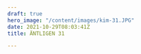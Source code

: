 ```yaml
---
draft: true
hero_image: "/content/images/kim-31.JPG"
date: 2021-10-29T08:03:41Z
title: ÄNTLIGEN 31

---
```

